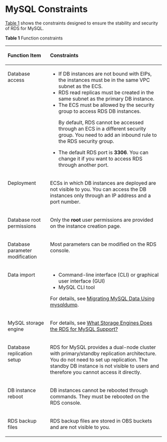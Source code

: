 # MySQL Constraints<a name="rds_02_0002"></a>

[Table 1](#table60364850123535)  shows the constraints designed to ensure the stability and security of RDS for MySQL.

**Table  1**  Function constraints

<a name="table60364850123535"></a>
<table><thead align="left"><tr id="row63835418123535"><th class="cellrowborder" valign="top" width="27.07%" id="mcps1.2.3.1.1"><p id="p3286360123535"><a name="p3286360123535"></a><a name="p3286360123535"></a><strong id="b8423527068570"><a name="b8423527068570"></a><a name="b8423527068570"></a>Function Item</strong></p>
</th>
<th class="cellrowborder" valign="top" width="72.92999999999999%" id="mcps1.2.3.1.2"><p id="p46946588123535"><a name="p46946588123535"></a><a name="p46946588123535"></a><strong id="b19866114123535"><a name="b19866114123535"></a><a name="b19866114123535"></a>Constraints</strong></p>
</th>
</tr>
</thead>
<tbody><tr id="row65651390123535"><td class="cellrowborder" valign="top" width="27.07%" headers="mcps1.2.3.1.1 "><p id="p16162334123535"><a name="p16162334123535"></a><a name="p16162334123535"></a>Database access</p>
</td>
<td class="cellrowborder" valign="top" width="72.92999999999999%" headers="mcps1.2.3.1.2 "><a name="ul187481213101516"></a><a name="ul187481213101516"></a><ul id="ul187481213101516"><li>If DB instances are not bound with EIPs, the instances must be in the same VPC subnet as the ECS.</li><li>RDS read replicas must be created in the same subnet as the primary DB instance.</li><li>The ECS must be allowed by the security group to access RDS DB instances. <p id="p1491083014167"><a name="p1491083014167"></a><a name="p1491083014167"></a>By default, RDS cannot be accessed through an ECS in a different security group. You need to add an inbound rule to the RDS security group.</p>
</li><li>The default RDS port is <strong id="b3407114411711"><a name="b3407114411711"></a><a name="b3407114411711"></a>3306</strong>. You can change it if you want to access RDS through another port.</li></ul>
</td>
</tr>
<tr id="row53074217123535"><td class="cellrowborder" valign="top" width="27.07%" headers="mcps1.2.3.1.1 "><p id="p4044355123535"><a name="p4044355123535"></a><a name="p4044355123535"></a>Deployment</p>
</td>
<td class="cellrowborder" valign="top" width="72.92999999999999%" headers="mcps1.2.3.1.2 "><p id="p41829298123535"><a name="p41829298123535"></a><a name="p41829298123535"></a>ECSs in which DB instances are deployed are not visible to you. You can access the DB instances only through an IP address and a port number.</p>
</td>
</tr>
<tr id="row60017787123535"><td class="cellrowborder" valign="top" width="27.07%" headers="mcps1.2.3.1.1 "><p id="p29602599123535"><a name="p29602599123535"></a><a name="p29602599123535"></a>Database root permissions</p>
</td>
<td class="cellrowborder" valign="top" width="72.92999999999999%" headers="mcps1.2.3.1.2 "><p id="p19341371123535"><a name="p19341371123535"></a><a name="p19341371123535"></a>Only the <strong id="b84235270694322"><a name="b84235270694322"></a><a name="b84235270694322"></a>root</strong> user permissions are provided on the instance creation page. </p>
</td>
</tr>
<tr id="row62985361123535"><td class="cellrowborder" valign="top" width="27.07%" headers="mcps1.2.3.1.1 "><p id="p1540641123535"><a name="p1540641123535"></a><a name="p1540641123535"></a>Database parameter modification</p>
</td>
<td class="cellrowborder" valign="top" width="72.92999999999999%" headers="mcps1.2.3.1.2 "><p id="p12792194483515"><a name="p12792194483515"></a><a name="p12792194483515"></a>Most parameters can be modified on the RDS console.</p>
</td>
</tr>
<tr id="row19812839123535"><td class="cellrowborder" valign="top" width="27.07%" headers="mcps1.2.3.1.1 "><p id="p61336152123535"><a name="p61336152123535"></a><a name="p61336152123535"></a>Data import</p>
</td>
<td class="cellrowborder" valign="top" width="72.92999999999999%" headers="mcps1.2.3.1.2 "><a name="ul4481493883833"></a><a name="ul4481493883833"></a><ul id="ul4481493883833"><li>Command-line interface (CLI) or graphical user interface (GUI)</li><li>MySQL CLI tool</li></ul>
<p id="p5318471084029"><a name="p5318471084029"></a><a name="p5318471084029"></a>For details, see <a href="migrating-mysql-data-using-mysqldump.md">Migrating MySQL Data Using mysqldump</a>.</p>
</td>
</tr>
<tr id="row18357798134159"><td class="cellrowborder" valign="top" width="27.07%" headers="mcps1.2.3.1.1 "><p id="p255375813428"><a name="p255375813428"></a><a name="p255375813428"></a>MySQL storage engine</p>
</td>
<td class="cellrowborder" valign="top" width="72.92999999999999%" headers="mcps1.2.3.1.2 "><p id="p19932932105115"><a name="p19932932105115"></a><a name="p19932932105115"></a>For details, see <a href="what-storage-engines-does-the-rds-for-mysql-support.md">What Storage Engines Does the RDS for MySQL Support?</a></p>
</td>
</tr>
<tr id="row32746860123535"><td class="cellrowborder" valign="top" width="27.07%" headers="mcps1.2.3.1.1 "><p id="p35249985123535"><a name="p35249985123535"></a><a name="p35249985123535"></a>Database replication setup</p>
</td>
<td class="cellrowborder" valign="top" width="72.92999999999999%" headers="mcps1.2.3.1.2 "><p id="p36676551123535"><a name="p36676551123535"></a><a name="p36676551123535"></a>RDS for MySQL provides a dual-node cluster with primary/standby replication architecture. You do not need to set up replication. The standby DB instance is not visible to users and therefore you cannot access it directly.</p>
</td>
</tr>
<tr id="row43544108123535"><td class="cellrowborder" valign="top" width="27.07%" headers="mcps1.2.3.1.1 "><p id="p37411822123535"><a name="p37411822123535"></a><a name="p37411822123535"></a>DB instance reboot</p>
</td>
<td class="cellrowborder" valign="top" width="72.92999999999999%" headers="mcps1.2.3.1.2 "><p id="p41132837123535"><a name="p41132837123535"></a><a name="p41132837123535"></a>DB instances cannot be rebooted through commands. They must be rebooted on the RDS console.</p>
</td>
</tr>
<tr id="row27804808123535"><td class="cellrowborder" valign="top" width="27.07%" headers="mcps1.2.3.1.1 "><p id="p37597003123535"><a name="p37597003123535"></a><a name="p37597003123535"></a>RDS backup files</p>
</td>
<td class="cellrowborder" valign="top" width="72.92999999999999%" headers="mcps1.2.3.1.2 "><p id="p48863033123535"><a name="p48863033123535"></a><a name="p48863033123535"></a>RDS backup files are stored in OBS buckets and are not visible to you.</p>
</td>
</tr>
</tbody>
</table>

